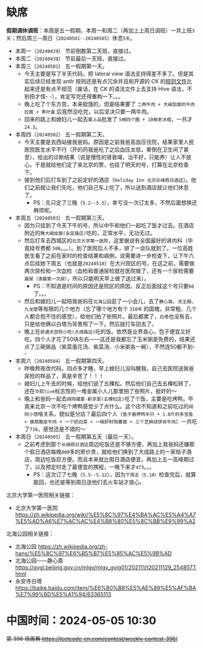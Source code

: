 
# 缺席

**假期调休调班**：本周是五一假期，本周一和周二（再加上上周日调班）一共上班`3天`；然后周三--周日（`20240501--20240505`）休息`5天`。

- 本周一（`20240429`） 节前倒数第二天班，直接过。
- 本周二（`20240430`） 节前最后一天班，直接过。
- 本周三（`20240501`） 五一假期第一天。
  * 今天主要是写了半天代码，把 lateral view 语法支持得差不多了。但是其实后续已经发现 antlr 规则还是有点冗余并且和开源的 CK 的[规则文件](https://github.com/ClickHouse/ClickHouse/blob/master/utils/antlr/ClickHouseParser.g4)比起来还是有点不规范（废话，在 CK 的语法文件上去支持 Hive 语法，不别扭才怪- -），肯定写完还得重构一下。。。
  * 晚上吃了个东方宫，本来挺饿的，但是结果要了 `二两牛肉 + 大碗加面的牛肉拉面 + 茶叶蛋` 后竟然没吃完，以后坚决只要一两牛肉。
  * 回来的路上和媳妇儿一起去`栗上品`批发了 `5根四个圈 + 10根老冰棍`，一共才 `24.3`。
- 本周四（`20240502`） 五一假期第二天。
  * 今天主要是去西站接我爸妈。原因是之前我爸高血压住院，结果家里人民医院医生水平不行（开的药我爸吃了之后血压太低，晕倒在卫生间了甚至），给出的诊断结果（说是慢性的肾衰竭，治不好，只能养）让人不放心。于是就给他们定了来北京的票，也挂了明天的号，打算在北京检查下。
  * 接到他们后打车到了之前定好的酒店（`Holiday Inn 北京长峰假日酒店`）。他们之前就让我们先吃，他们自己车上吃了，所以送到酒店就让他们休息了。
    + PS：先只定了三晚（`5.2--5.5`），幸亏没一次订太多，不然后面想换还麻烦呢。
- 本周五（`20240503`） 五一假期第三天。
  * 因为只挂到了今天下午的号，所以中午和他们一起吃了饭才过去。在酒店附近的`豫大碗烩面(永定路店)`吃的，正常水平，无功无过。
  * 然后打车去西城区的`北京大学第一医院`，这里据说有全国最好的肾内科（毕竟挂号费都 `500`。。。）。到了医院后人不多，排了一会队就到了。一位高姓医生看了之前在家时的检查结果和病例，说需要进一步检查下，让下午六点后挂她下周五（也就是`20240510`）在大兴院区的号。在这之前，需要做两次尿检和一次血检（血检和普通尿检就在医院做了，还有一个尿检需要`晨尿（清晨第一次尿）`，所以只能明天早上做了送过来）。
    + PS：不知道是时间的原因还是院区的原因，反正后面挂这个号只要`60`了。。。
  * 然后和媳妇儿一起陪我爸妈在`北海公园`逛了一小会儿，去了`静心斋`、`天王殿`、`九龙壁`等有限的几个地方（忘了哪个地方有个 `310年` 的国槐，非常粗，几个人都合抱不住的感觉），给他们拍了些照片。最后都累了，`白塔`也没有去，只是给他俩以白塔为背景照了一下。然后就打车回去了。
  * 晚上在`郭通天宫院小吃(大成路店)`吃的饭。依然是业界良心，包子便宜又好吃，四个人才花了50块左右——这还是我都忘了玉米粥是免费的，结果还点了三碗粥品（紫菜蛋花汤、紫菜汤、小米粥各一碗），不然连50都不到- -
- 本周六（`20240504`） 五一假期第四天。
  * 昨晚熬夜改代码，四点多才睡，早上媳妇儿没叫醒我，自己去医院送我爸尿检的样品了，真是辛苦了！！！
  * 媳妇儿上午去的时候，给他们说了五棵松。然后他们自己去五棵松转了，还在`华熙live`标志性的一堆金属小人儿那里拍了些照片，挺好的～
  * 晚上和爸妈一起去`胡同禧宴·新京菜(五棵松店)`吃了个饭，主要是吃烤鸭，毕竟来北京一次不吃个烤鸭感觉少了点什么。这个店不知道和之前吃过的`胡同小馆`啥关系，貌似是分店？最后四个人（`鱼子酱烤鸭半只 + 1.8斤的多宝鱼 + 蜂窝脆皮牛肉 + 一个奶白菜 + 一碗虾籽阳春面 + 三个芝麻烧饼夹牛肉`）一共吃了`716`，感觉还是不错的～
- 本周日（`20240505`） 五一假期第五天（最后一天）。
  * 之前考虑到那个`长峰假日酒店`周边吃饭还是不够方便，再加上我爸妈还嫌那个假日酒店每晚`800`多的房价贵，就给他们换到了大成路上的一家桔子酒店，周边吃饭巨方便。而且本来就比假日酒店便宜，再加上五一高峰期过了，以及预定时走了最便宜的携程，一晚下来才`473`。。。
    + PS：这次订了七晚（`5.5--5.12`），因为`下周五（5.10）`检查完后，就算能回，也还是等到周日送他们去火车站才放心。

北京大学第一医院相关链接：
- 北京大学第一医院 https://zh.wikipedia.org/wiki/%E5%8C%97%E4%BA%AC%E5%A4%A7%E5%AD%A6%E7%AC%AC%E4%B8%80%E5%8C%BB%E9%99%A2

北海公园相关链接：
- 北海公园 https://zh.wikipedia.org/zh-hans/%E5%8C%97%E6%B5%B7%E5%85%AC%E5%9B%AD
- 北海公园——静心斋 https://gygl.beijing.gov.cn/mlgy/mlgy_gyjg01/202111/t20211129_2548577.html
- 永安寺白塔 https://baike.baidu.com/item/%E6%B0%B8%E5%AE%89%E5%AF%BA%E7%99%BD%E5%A1%94/63365113

# 中国时间：2024-05-05 10:30

~~第 396 场周赛 https://leetcode-cn.com/contest/weekly-contest-396/~~
